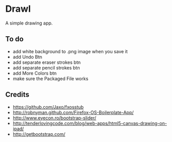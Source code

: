# Drawl

A simple drawing app.

## To do
* add white background to .png image when you save it
* add Undo Btn
* add separate eraser strokes btn
* add separate pencil strokes btn
* add More Colors btn
* make sure the Packaged File works

## Credits

* https://github.com/Jaxo/fxosstub
* http://robnyman.github.com/Firefox-OS-Boilerplate-App/
* http://www.eyecon.ro/bootstrap-slider/
* http://tenderlovingcode.com/blog/web-apps/html5-canvas-drawing-on-ipad/
* http://getbootstrap.com/
